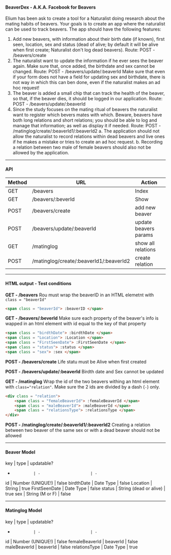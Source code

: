 #### BeaverDex - A.K.A. Facebook for Beavers

Elium has been ask to create a tool for a Naturalist doing research about the mating habits of beavers. Your goals is to create an app where the naturalist can be used to track beavers. The app should have the following features:


1. Add new beavers, with information about their birth date (if known), first seen, location, sex and status (dead of alive; by default it will be alive when first create; Naturalist don't log dead beavers).
    Route: POST - /beavers/create
2. The naturalist want to update the information if he ever sees the beaver again. Make sure that, once added, the birthdate and sex cannot be changed.
    Route: POST - /beavers/update/:beaverId
    Make sure that even if your form does not have a field for updating sex and birthdate, there is not way in which this can ben done, even if the naturalist makes an ad hoc request!
3. The beaver is added a small chip that can track the health of the beaver, so that, if the beaver dies, it should be logged in our application.
    Route: POST - /beavers/update/:beaverId
4.  Since the study focuses on the mating ritual of beavers the naturalist want to register which bevers mates with which. Beware, beavers have both long relations and short relations; you should be able to log and manage that information; as well as display it if needed.
    Route: POST - /matinglog/create/:beaverId1/:beaverId2
    a. The application should not allow the naturalist to record relations within dead beavers and live ones if he makes a mistake or tries to create an ad hoc request.
    b. Recording a relation between two male of female beavers should also not be allowed by the application.

---
#### **API**

Method  | URL                                       | Action
------- | ----------------------------------------- | -
GET     | /beavers                                  | Index
GET     | /beavers/:beverId                         | Show
POST    | /beavers/create                           | add new beaver
POST    | /beavers/update/:beaverId                 | update beavers params
GET     | /matinglog                                | show all relations
POST    | /matinglog/create/:beaverId1/:beaverId2   | create relation

---
#### **HTML output - Test conditions**

**GET - /beavers**
Rou must wrap the beaverID in an HTML elemetnt with ```class = "beaverId"```
```html
<span class = "beaverId"> :beaverID </span>
```

**GET - /beavers/:beverId**
Make sure each property of the beaver's info is wapped in an html element with id equal to the key of that property
```html
<span class = "birdthDate"> :birdthDate </span>
<span class = "Location"> :Location </span>
<span class = "FirstSeenDate"> :FirstSeenDate </span>
<span class = "status"> :status </span>
<span class = "sex"> :sex </span>
```
**POST - /beavers/create**
Life statu must be Alive when first created

**POST - /beavers/update/:beaverId**
Birdth date and Sex cannot be updated

**GET - /matinglog**
Wrap the id of the two beavers withing an html element with ```class="relation"```. Make sure the 2 ids are divided by a dash (```-```) only.
```html
<div class = "relation">
    <span class = "femaleBeaverId"> :femaleBeaverId </span>
    <span class = "maleBeaverId"> :maleBeaverId </span>
    <span class = "relationsType"> :relationsType </span>
</div>
```

**POST - /matinglog/create/:beaverId1/:beaverId2**
Creating a relation between two beaver of the same sex or with a dead beaver should not be allowed


---
#### **Beaver Model**

key            | type                   | updatable?
-              | -                      | -
id             | Number (UNIQUE!)       | false
birdthDate     | Date Type              | false
Location       | String                 | true
FirstSeenDate  | Date Type              | false
status         | String (dead or alive) | true
sex            | String (M or F)        | false


---
#### **Matinglog Model**

key            | type                   | updatable?
-              | -                      | -
id             | Number (UNIQUE!)       | false
femaleBeaverId | beaverId               | false
maleBeaverId   | beaverId               | false
relationsType  | Date Type              | true


